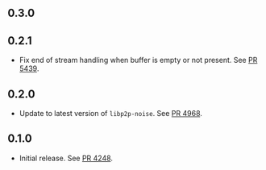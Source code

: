 ## 0.3.0

<!-- Update to libp2p-swarm v0.45.0 -->

## 0.2.1

- Fix end of stream handling when buffer is empty or not present.
  See [PR 5439](https://github.com/libp2p/rust-libp2p/pull/5439).

## 0.2.0

- Update to latest version of `libp2p-noise`.
  See [PR 4968](https://github.com/libp2p/rust-libp2p/pull/4968).

## 0.1.0

- Initial release.
  See [PR 4248].

[PR 4248]: https://github.com/libp2p/rust-libp2p/pull/4248
